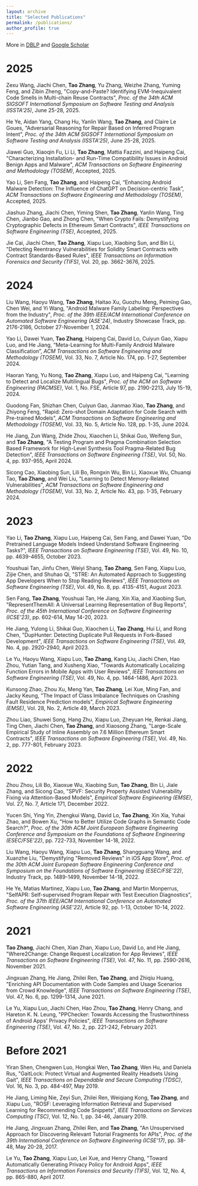 ```yaml
---
layout: archive
title: "Selected Publications"
permalink: /publications/
author_profile: true
---
```


<meta name="format-detection" content="telephone=no"/>

More in [DBLP](https://dblp.org/pid/15/4777-1.html) and [Google Scholar](https://scholar.google.com/citations?user=eMfANKoAAAAJ&hl=en)

2025
======
Zexu Wang, Jiachi Chen, **Tao Zhang**, Yu Zhang, Weizhe Zhang, Yuming Feng, and Zibin Zheng, "Copy-and-Paste? Identifying EVM-Inequivalent Code Smells in Multi-chain Reuse Contracts", *Proc. of the 34th ACM SIGSOFT International Symposium on Software Testing and Analysis (ISSTA'25)*, June 25-28, 2025. 

He Ye, Aidan Yang, Chang Hu, Yanlin Wang, **Tao Zhang**, and Claire Le Goues, "Adversarial Reasoning for Repair Based on Inferred Program Intent", *Proc. of the 34th ACM SIGSOFT International Symposium on Software Testing and Analysis (ISSTA'25)*, June 25-28, 2025. 

Jiawei Guo, Xiaoqin Fu, Li Li, **Tao Zhang**, Mattia Fazzini, and Haipeng Cai, "Characterizing Installation- and Run-Time Compatibility Issues in Android Benign Apps and Malware", *ACM Transactions on Software Engineering and Methodology (TOSEM)*, Accepted, 2025.  

Yao Li, Sen Fang, **Tao Zhang**, and Haipeng Cai, “Enhancing Android Malware Detection: The Influence of ChatGPT on Decision-centric Task”, *ACM Transactions on Software Engineering and Methodology (TOSEM)*, Accepted, 2025. 

Jiashuo Zhang, Jiachi Chen, Yiming Shen, **Tao Zhang**, Yanlin Wang, Ting Chen, Jianbo Gao, and Zhong Chen, "When Crypto Fails: Demystifying Cryptographic Defects in Ethereum Smart Contracts", *IEEE Transactions on Software Engineering (TSE)*, Accepted, 2025. 

Jie Cai, Jiachi Chen, **Tao Zhang**, Xiapu Luo, Xiaobing Sun, and Bin Li, "Detecting Reentrancy Vulnerabilities for Solidity Smart Contracts with Contract Standards-Based Rules", *IEEE Transactions on Information Forensics and Security (TIFS)*, Vol. 20, pp. 3662-3676, 2025.

2024
======
Liu Wang, Haoyu Wang, **Tao Zhang**, Haitao Xu, Guozhu Meng, Peiming Gao, Chen Wei, and Yi Wang, "Android Malware Family Labeling: Perspectives from the Industry", *Proc. of the 39th IEEE/ACM International Conference on Automated Software Engineering (ASE'24)*, Industry Showcase Track, pp. 2176-2186, October 27-November 1, 2024.

Yao Li, Dawei Yuan, **Tao Zhang**, Haipeng Cai, David Lo, Cuiyun Gao, Xiapu Luo, and He Jiang, “Meta-Learning for Multi-Family Android Malware Classification”, *ACM Transactions on Software Engineering and Methodology (TOSEM)*, Vol. 33, No. 7, Article No. 174, pp. 1-27, September 2024.

Haoran Yang, Yu Nong, **Tao Zhang**, Xiapu Luo, and Haipeng Cai, "Learning to Detect and Localize Multilingual Bugs", *Proc. of the ACM on Software Engineering (PACMSE)*, Vol. 1, No. FSE, Article 97, pp. 2190-2213, July 15-19, 2024.

Guodong Fan, Shizhan Chen, Cuiyun Gao, Jianmao Xiao, **Tao Zhang**, and Zhiyong Feng, "Rapid: Zero-shot Domain Adaptation for Code Search with Pre-trained Models", *ACM Transactions on Software Engineering and Methodology (TOSEM)*, Vol. 33, No. 5, Article No. 128, pp. 1-35, June 2024.

He Jiang, Zun Wang, Zhide Zhou, Xiaochen Li, Shikai Guo, Weifeng Sun, and **Tao Zhang**, "A Testing Program and Pragma Combination Selection Based Framework for High-Level Synthesis Tool Pragma-Related Bug Detection", *IEEE Transactions on Software Engineering (TSE)*, Vol. 50, No. 4, pp. 937-955, April 2024. 

Sicong Cao, Xiaobing Sun, Lili Bo, Rongxin Wu, Bin Li, Xiaoxue Wu, Chuanqi Tao, **Tao Zhang**, and Wei Liu, "Learning to Detect Memory-Related Vulnerabilities", *ACM Transactions on Software Engineering and Methodology (TOSEM)*, Vol. 33, No. 2, Article No. 43, pp. 1-35, February 2024.

2023
======
Yao Li, **Tao Zhang**, Xiapu Luo, Haipeng Cai, Sen Fang, and Dawei Yuan, "Do Pretrained Language Models Indeed Understand Software Engineering Tasks?", *IEEE Transactions on Software Engineering (TSE)*, Vol. 49, No. 10, pp. 4639-4655, October 2023.

Youshuai Tan, Jinfu Chen, Weiyi Shang, **Tao Zhang**, Sen Fang, Xiapu Luo, Zijie Chen, and Shuhao Qi, "STRE: An Automated Approach to Suggesting App Developers When to Stop Reading Reviews", *IEEE Transactions on Software Engineering (TSE)*, Vol. 49, No. 8, pp. 4135-4151, August 2023.

Sen Fang, **Tao Zhang**, Youshuai Tan, He Jiang, Xin Xia, and Xiaobing Sun, "RepresentThemAll: A Universal Learning Representation of Bug Reports", *Proc. of the 45th International Conference on Software Engineering (ICSE'23)*, pp. 602-614, May 14-20, 2023.

He Jiang, Yulong Li, Shikai Guo, Xiaochen Li, **Tao Zhang**, Hui Li, and Rong Chen, "DupHunter: Detecting Duplicate Pull Requests in Fork-Based Development", *IEEE Transactions on Software Engineering (TSE)*, Vol. 49, No. 4, pp. 2920-2940, April 2023.

Le Yu, Haoyu Wang, Xiapu Luo, **Tao Zhang**, Kang Liu, Jiachi Chen, Hao Zhou, Yutian Tang, and Xusheng Xiao, "Towards Automatically Localizing Function Errors in Mobile Apps with User Reviews", *IEEE Transactions on Software Engineering (TSE)*, Vol. 49, No. 4, pp. 1464-1486, April 2023.

Kunsong Zhao, Zhou Xu, Meng Yan, **Tao Zhang**, Lei Xue, Ming Fan, and Jacky Keung, "The Impact of Class Imbalance Techniques on Crashing Fault Residence Prediction models", *Empirical Software Engineering (EMSE)*, Vol. 28, No. 2, Article 49, March 2023.

Zhou Liao, Shuwei Song, Hang Zhu, Xiapu Luo, Zheyuan He, Renkai Jiang, Ting Chen, Jiachi Chen, **Tao Zhang**, and Xiaosong Zhang, "Large-Scale Empirical Study of Inline Assembly on 7.6 Million Ethereum Smart Contracts", *IEEE Transactions on Software Engineering (TSE)*, Vol. 49, No. 2, pp. 777-801, February 2023. 

2022
======
Zhou Zhou, Lili Bo, Xiaoxue Wu, Xiaobing Sun, **Tao Zhang**, Bin Li, Jiale Zhang, and Sicong Cao, "SPVF: Security Property Assisted Vulnerability Fixing via Attention-Based Models", *Empirical Software Engineering (EMSE)*, Vol. 27, No. 7, Article 171, December 2022. 

Yucen Shi, Ying Yin, Zhengkui Wang, David Lo, **Tao Zhang**, Xin Xia, Yuhai Zhao, and Bowen Xu, "How to Better Utilize Code Graphs in Semantic Code Search?", *Proc. of the 30th ACM Joint European Software Engineering Conference and Symposium on the Foundations of Software Engineering (ESEC/FSE'22)*, pp. 722-733, November 14-18, 2022.

Liu Wang, Haoyu Wang, Xiapu Luo, **Tao Zhang**, Shangguang Wang, and Xuanzhe Liu, "Demystifying "Removed Reviews" in iOS App Store", *Proc. of the 30th ACM Joint European Software Engineering Conference and Symposium on the Foundations of Software Engineering (ESEC/FSE'22)*, Industry Track, pp. 1489-1499, November 14-18, 2022.

He Ye, Matias Martinez, Xiapu Luo, **Tao Zhang**, and Martin Monperrus, "SelfAPR: Self-supervised Program Repair with Test Execution Diagnostics", *Proc. of the 37th IEEE/ACM International Conference on Automated Software Engineering (ASE'22)*, Article 92, pp. 1-13, October 10-14, 2022.

2021
======
**Tao Zhang**, Jiachi Chen, Xian Zhan, Xiapu Luo, David Lo, and He Jiang, "Where2Change: Change Request Localization for App Reviews", *IEEE Transactions on Software Engineering (TSE)*, Vol. 47, No. 11, pp. 2590-2616, November 2021. 

Jingxuan Zhang, He Jiang, Zhilei Ren, **Tao Zhang**, and Zhiqiu Huang, "Enriching API Documentation with Code Samples and Usage Scenarios from Crowd Knowledge", *IEEE Transactions on Software Engineering (TSE)*, Vol. 47, No. 6, pp. 1299-1314, June 2021.

Le Yu, Xiapu Luo, Jiachi Chen, Hao Zhou, **Tao Zhang**, Henry Chang, and Hareton K. N. Leung, "PPChecker: Towards Accessing the Trustworthiness of Android Apps' Privacy Policies", *IEEE Transactions on Software Engineering (TSE)*, Vol. 47, No. 2, pp. 221-242, February 2021.

Before 2021
======
Yiran Shen, Chengwen Luo, Hongkai Wen, **Tao Zhang**, Wen Hu, and Daniela Rus, "GaitLock: Protect Virtual and Augmented Reality Headsets Using Gait", *IEEE Transactions on Dependable and Secure Computing (TDSC)*, Vol. 16, No. 3, pp. 484-497, May 2019.

He Jiang, Liming Nie, Zeyi Sun, Zhilei Ren, Weiqiang Kong, **Tao Zhang**, and Xiapu Luo, "ROSF: Leveraging Information Retrieval and Supervised Learning for Recommending Code Snippets", *IEEE Transactions on Services Computing (TSC)*, Vol. 12, No. 1, pp. 34-46, January 2019.

He Jiang, Jingxuan Zhang, Zhilei Ren, and **Tao Zhang**, "An Unsupervised Approach for Discovering Relevant Tutorial Fragments for APIs", *Proc. of the 39th International Conference on Software Engineering (ICSE'17)*, pp. 38-48, May 20-28, 2017.

Le Yu, **Tao Zhang**, Xiapu Luo, Lei Xue, and Henry Chang, "Toward Automatically Generating Privacy Policy for Android Apps", *IEEE Transactions on Information Forensics and Security (TIFS)*, Vol. 12, No. 4, pp. 865-880, April 2017.

